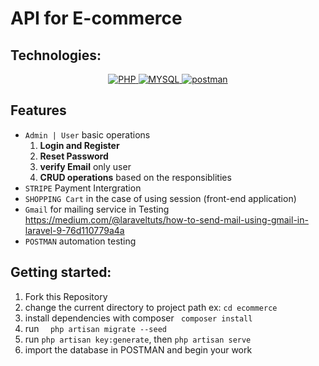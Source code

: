 # API for  E-commerce

## Technologies:

<p align="center">
    <a href="#">
        <img src="https://img.shields.io/badge/-PHP-f5f5f5?style=for-the-badge&amp;labelColor=grey&amp;logo=PHP&amp;logoColor=white" alt="PHP" style="max-width:100%;">
    </a>
    <a href="#">
        <img src="https://img.shields.io/badge/-MYSQL-075b9a?style=for-the-badge&amp;labelColor=black&amp;logo=Mysql&amp;logoColor=white" alt="MYSQL" style="max-width:100%;">
    </a>
    <a href="#">
        <img src="https://img.shields.io/badge/-Postman-F88C00?style=for-the-badge&amp;labelColor=black&amp;logo=postman&amp;logoColor=F88C00" alt="postman" style="max-width:100%;">
    </a>

</p>

## Features

- ` Admin | User ` basic operations
    1. **Login and Register**
    1. **Reset Password**
    1. **verify Email** only user
    1. **CRUD operations** based on the responsiblities
- ` STRIPE ` Payment Intergration
- ` SHOPPING Cart ` in the case of using session (front-end application)
- ` Gmail ` for mailing service in
  Testing https://medium.com/@laraveltuts/how-to-send-mail-using-gmail-in-laravel-9-76d110779a4a
- ` POSTMAN ` automation testing

## Getting started:

1. Fork this Repository
2. change the current directory to project path ex: ```cd ecommerce ```
3. install dependencies with composer ``` composer install```
4. run ```  php artisan migrate --seed```
5. run ```php artisan key:generate```, then ``` php artisan serve ```
6. import the database in POSTMAN and begin your work


